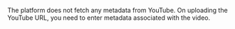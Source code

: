 The platform does not fetch any metadata from YouTube. On uploading the YouTube URL, you need to enter metadata associated with the video.

